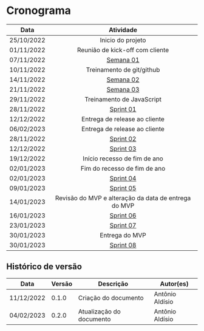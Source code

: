# Cronograma

| Data | Atividade |
| :--: | :--:|
| 25/10/2022 | Inicio do projeto |
| 01/11/2022 | Reunião de kick-off com cliente |
| 07/11/2022 | [Semana 01](./semanas/semana01.md) |
| 10/11/2022 | Treinamento de git/github |
| 14/11/2022 | [Semana 02](./semanas/semana02.md) |
| 21/11/2022 | [Semana 03](./semanas/semana03.md) |
| 29/11/2022 | Treinamento de JavaScript |
| 28/11/2022 | [Sprint 01](./sprints/sprint01.md) |
| 12/12/2022 | Entrega de release ao cliente |
| 06/02/2023 | Entrega de release ao cliente |
| 28/11/2022 | [Sprint 02](./sprints/sprint02.md) |
| 12/12/2022 | [Sprint 03](./sprints/sprint03.md) |
| 19/12/2022| Início recesso de fim de ano |
| 02/01/2023| Fim do recesso de fim de ano |
| 02/01/2023 | [Sprint 04](./sprints/sprint04.md) |
| 09/01/2023 | [Sprint 05](./sprints/sprint05.md) |
| 14/01/2023 | Revisão do MVP e alteração da data de entrega do MVP|
| 16/01/2023 | [Sprint 06](./sprints/sprint06.md) |
| 23/01/2023 | [Sprint 07](./sprints/sprint07.md) |
| 30/01/2023 | Entrega do MVP |
| 30/01/2023 | [Sprint 08](./sprints/sprint08.md) |

## Histórico de versão

| Data | Versão | Descrição | Autor(es) |
| ---- | ------ | --------- | --------- |
| 11/12/2022 | 0.1.0 | Criação do documento | Antônio Aldísio |
| 04/02/2023 | 0.2.0 | Atualização do documento | Antônio Aldísio |
